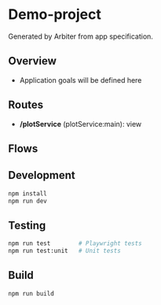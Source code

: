 # Demo-project

Generated by Arbiter from app specification.

## Overview

- Application goals will be defined here



## Routes

- **/plotService** (plotService:main): view

## Flows



## Development

```bash
npm install
npm run dev
```

## Testing

```bash
npm run test        # Playwright tests
npm run test:unit   # Unit tests
```

## Build

```bash
npm run build
```
